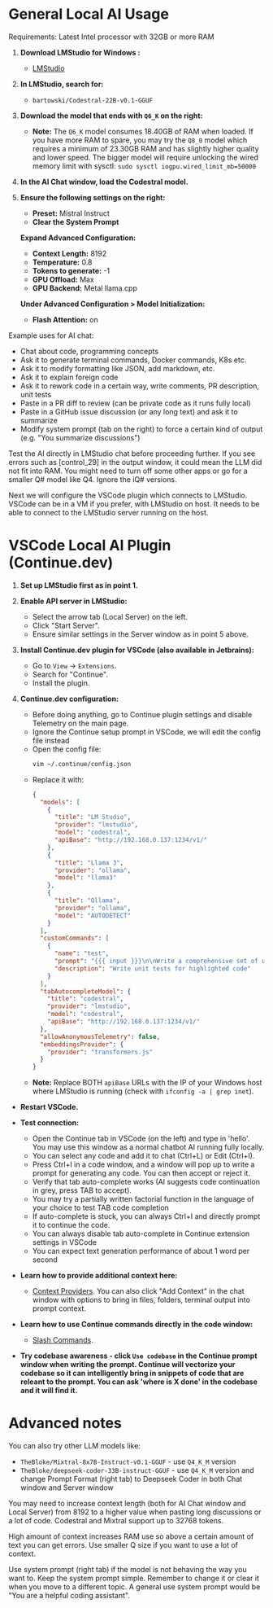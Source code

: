 # General Local AI Usage

Requirements: Latest Intel processor with 32GB or more RAM

1. **Download LMStudio for Windows :**
   - [LMStudio](https://lmstudio.ai/)

2. **In LMStudio, search for:**
   - `bartowski/Codestral-22B-v0.1-GGUF`

3. **Download the model that ends with `Q6_K` on the right:**
   - **Note:** The `Q6_K` model consumes 18.40GB of RAM when loaded. If you have more RAM to spare, you may try the `Q8_0` model which requires a minimum of 23.30GB RAM and has slightly higher quality and lower speed. The bigger model will require unlocking the wired memory limit with sysctl:
`sudo sysctl iogpu.wired_limit_mb=50000`

4. **In the AI Chat window, load the Codestral model.**

5. **Ensure the following settings on the right:**
   - **Preset:** Mistral Instruct
   - **Clear the System Prompt**

   **Expand Advanced Configuration:**
   - **Context Length:** 8192
   - **Temperature:** 0.8
   - **Tokens to generate:** -1
   - **GPU Offload:** Max
   - **GPU Backend:** Metal llama.cpp

   **Under Advanced Configuration > Model Initialization:**
   - **Flash Attention:** on

Example uses for AI chat:
 - Chat about code, programming concepts
 - Ask it to generate terminal commands, Docker commands, K8s etc.
 - Ask it to modify formatting like JSON, add markdown, etc.
 - Ask it to explain foreign code
 - Ask it to rework code in a certain way, write comments, PR description, unit tests
 - Paste in a PR diff to review (can be private code as it runs fully local)
 - Paste in a GitHub issue discussion (or any long text) and ask it to summarize
 - Modify system prompt (tab on the right) to force a certain kind of output (e.g. "You summarize discussions")

Test the AI directly in LMStudio chat before proceeding further. If you see errors such as [control_29] in the output window, it could mean the LLM did not fit into RAM. You might need to turn off some other apps or go for a smaller Q# model like Q4. Ignore the iQ# versions.

Next we will configure the VSCode plugin which connects to LMStudio. VSCode can be in a VM if you prefer, with LMStudio on host. It needs to be able to connect to the LMStudio server running on the host.

# VSCode Local AI Plugin (Continue.dev)

1. **Set up LMStudio first as in point 1.**

2. **Enable API server in LMStudio:**
   - Select the arrow tab (Local Server) on the left.
   - Click "Start Server".
   - Ensure similar settings in the Server window as in point 5 above.

3. **Install Continue.dev plugin for VSCode (also available in Jetbrains):**
   - Go to `View` -> `Extensions`.
   - Search for "Continue".
   - Install the plugin.

4. **Continue.dev configuration:**
   - Before doing anything, go to Continue plugin settings and disable Telemetry on the main page.
   - Ignore the Continue setup prompt in VSCode, we will edit the config file instead
   - Open the config file:
     ```sh
     vim ~/.continue/config.json
     ```
   - Replace it with:
     ```json
     {
       "models": [
         {
           "title": "LM Studio",
           "provider": "lmstudio",
           "model": "codestral",
           "apiBase": "http://192.168.0.137:1234/v1/"
         },
         {
           "title": "Llama 3",
           "provider": "ollama",
           "model": "llama3"
         },
         {
           "title": "Ollama",
           "provider": "ollama",
           "model": "AUTODETECT"
         }
       ],
       "customCommands": [
         {
           "name": "test",
           "prompt": "{{{ input }}}\n\nWrite a comprehensive set of unit tests for the selected code. It should setup, run tests that check for correctness including important edge cases, and teardown. Ensure that the tests are complete and sophisticated. Give the tests just as chat output, don't edit any file.",
           "description": "Write unit tests for highlighted code"
         }
       ],
       "tabAutocompleteModel": {
         "title": "codestral",
         "provider": "lmstudio",
         "model": "codestral",
         "apiBase": "http://192.168.0.137:1234/v1/"
       },
       "allowAnonymousTelemetry": false,
       "embeddingsProvider": {
         "provider": "transformers.js"
       }
     }
     ```
   - **Note:** Replace BOTH `apiBase` URLs with the IP of your Windows host where LMStudio is running (check with `ifconfig -a | grep inet`).

- **Restart VSCode.**
- **Test connection:**
  - Open the Continue tab in VSCode (on the left) and type in 'hello'. You may use this window as a normal chatbot AI running fully locally.
  - You can select any code and add it to chat (Ctrl+L) or Edit (Ctrl+I).
  - Press Ctrl+I in a code window, and a window will pop up to write a prompt for generating any code. You can then accept or reject it.
  - Verify that tab auto-complete works (AI suggests code continuation in grey, press TAB to accept).
  - You may try a partially written factorial function in the language of your choice to test TAB code completion
  - If auto-complete is stuck, you can always Ctrl+I and directly prompt it to continue the code.
  - You can always disable tab auto-complete in Continue extension settings in VSCode
  - You can expect text generation performance of about 1 word per second 

- **Learn how to provide additional context here:**
  - [Context Providers](https://docs.continue.dev/customization/context-providers). You can also click "Add Context" in the chat window with options to bring in files, folders, terminal output into prompt context.

- **Learn how to use Continue commands directly in the code window:**
  - [Slash Commands](https://docs.continue.dev/customization/slash-commands).

- **Try codebase awareness - click `Use codebase` in the Continue prompt window when writing the prompt. Continue will vectorize your codebase so it can intelligently bring in snippets of code that are releant to the prompt. You can ask 'where is X done' in the codebase and it will find it.**

# Advanced notes

You can also try other LLM models like:
- `TheBloke/Mixtral-8x7B-Instruct-v0.1-GGUF` - use `Q4_K_M` version
- `TheBloke/deepseek-coder-33B-instruct-GGUF` - use `Q4_K_M` version and change Prompt Format (right tab) to Deepseek Coder in both Chat window and Server window

You may need to increase context length (both for AI Chat window and Local Server) from 8192 to a higher value when pasting long discussions or a lot of code. Codestral and Mixtral support up to 32768 tokens.

High amount of context increases RAM use so above a certain amount of text you can get errors. Use smaller Q size if you want to use a lot of context.

Use system prompt (right tab) if the model is not behaving the way you want to. Keep the system prompt simple. Remember to change it or clear it when you move to a different topic. A general use system prompt would be "You are a helpful coding assistant".
